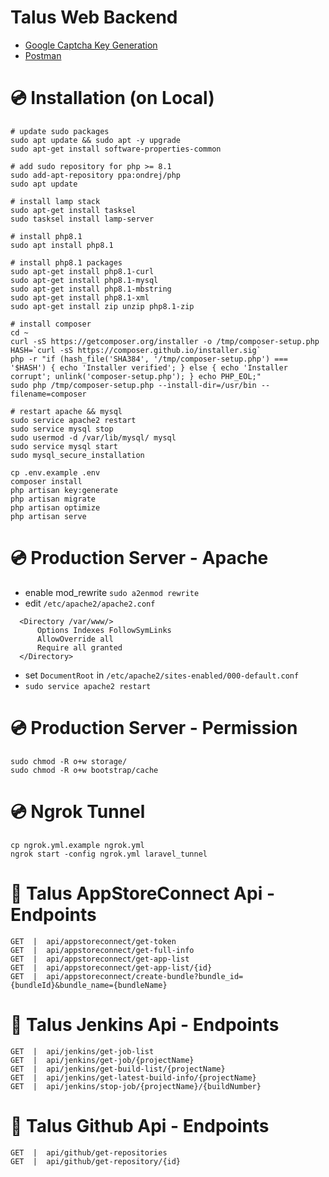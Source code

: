 # Talus Web Backend

- [Google Captcha Key Generation](https://www.google.com/recaptcha/admin/create)
- [Postman](https://www.postman.com)

# 💿 Installation (on Local)
```
# update sudo packages
sudo apt update && sudo apt -y upgrade
sudo apt-get install software-properties-common

# add sudo repository for php >= 8.1
sudo add-apt-repository ppa:ondrej/php
sudo apt update

# install lamp stack
sudo apt-get install tasksel
sudo tasksel install lamp-server

# install php8.1
sudo apt install php8.1

# install php8.1 packages
sudo apt-get install php8.1-curl
sudo apt-get install php8.1-mysql
sudo apt-get install php8.1-mbstring
sudo apt-get install php8.1-xml
sudo apt-get install zip unzip php8.1-zip

# install composer
cd ~
curl -sS https://getcomposer.org/installer -o /tmp/composer-setup.php
HASH=`curl -sS https://composer.github.io/installer.sig`
php -r "if (hash_file('SHA384', '/tmp/composer-setup.php') === '$HASH') { echo 'Installer verified'; } else { echo 'Installer corrupt'; unlink('composer-setup.php'); } echo PHP_EOL;"
sudo php /tmp/composer-setup.php --install-dir=/usr/bin --filename=composer

# restart apache && mysql
sudo service apache2 restart
sudo service mysql stop
sudo usermod -d /var/lib/mysql/ mysql
sudo service mysql start
sudo mysql_secure_installation

cp .env.example .env
composer install
php artisan key:generate
php artisan migrate
php artisan optimize
php artisan serve
```

# 💿 Production Server - Apache
- enable mod_rewrite ```sudo a2enmod rewrite```
- edit ```/etc/apache2/apache2.conf```
```
  <Directory /var/www/>
      Options Indexes FollowSymLinks
      AllowOverride all
      Require all granted
  </Directory>
```
- set ```DocumentRoot``` in ```/etc/apache2/sites-enabled/000-default.conf```
- ```sudo service apache2 restart```

# 💿 Production Server - Permission
```
sudo chmod -R o+w storage/
sudo chmod -R o+w bootstrap/cache
```

# 💿 Ngrok Tunnel
```
cp ngrok.yml.example ngrok.yml
ngrok start -config ngrok.yml laravel_tunnel
```

# 🔑 Talus AppStoreConnect Api - Endpoints
```
GET  |  api/appstoreconnect/get-token
GET  |  api/appstoreconnect/get-full-info
GET  |  api/appstoreconnect/get-app-list
GET  |  api/appstoreconnect/get-app-list/{id}
GET  |  api/appstoreconnect/create-bundle?bundle_id={bundleId}&bundle_name={bundleName}
```

# 🔑 Talus Jenkins Api - Endpoints
```
GET  |  api/jenkins/get-job-list
GET  |  api/jenkins/get-job/{projectName}
GET  |  api/jenkins/get-build-list/{projectName}
GET  |  api/jenkins/get-latest-build-info/{projectName}
GET  |  api/jenkins/stop-job/{projectName}/{buildNumber}
```

# 🔑 Talus Github Api - Endpoints
```
GET  |  api/github/get-repositories
GET  |  api/github/get-repository/{id}
```
